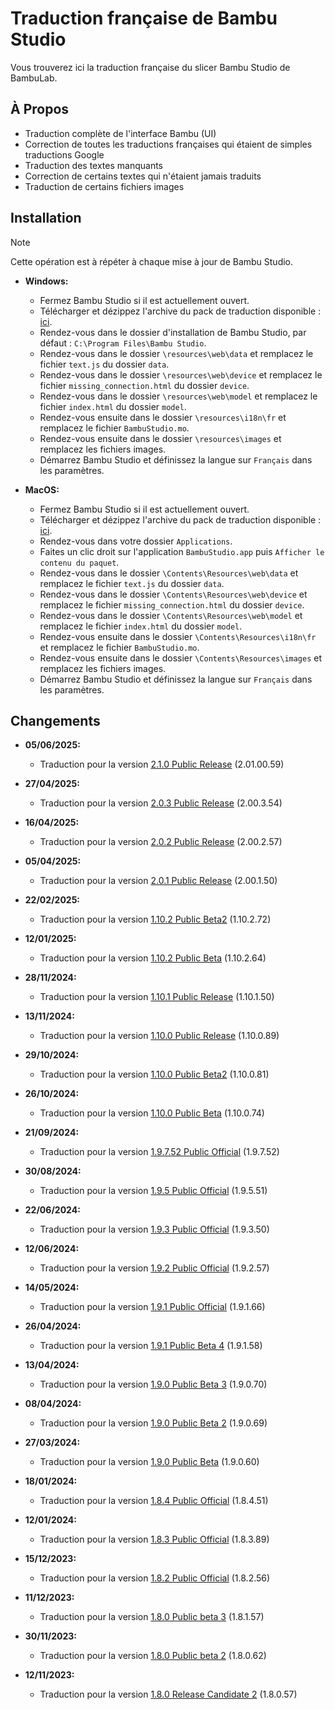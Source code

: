 # Traduction française de Bambu Studio
Vous trouverez ici la traduction française du slicer Bambu Studio de BambuLab.

## À Propos

- Traduction complète de l'interface Bambu (UI)
- Correction de toutes les traductions françaises qui étaient de simples traductions Google
- Traduction des textes manquants
- Correction de certains textes qui n'étaient jamais traduits
- Traduction de certains fichiers images

## Installation

> [!NOTE]
> Cette opération est à répéter à chaque mise à jour de Bambu Studio.

- **Windows:**
  - Fermez Bambu Studio si il est actuellement ouvert.
  - Télécharger et dézippez l'archive du pack de traduction disponible : [ici](https://github.com/Guilouz/Traduction-FR-BambuStudio/archive/refs/heads/main.zip).
  - Rendez-vous dans le dossier d'installation de Bambu Studio, par défaut : `C:\Program Files\Bambu Studio`.
  - Rendez-vous dans le dossier `\resources\web\data` et remplacez le fichier `text.js` du dossier `data`.
  - Rendez-vous dans le dossier `\resources\web\device` et remplacez le fichier `missing_connection.html` du dossier `device`.
  - Rendez-vous dans le dossier `\resources\web\model` et remplacez le fichier `index.html` du dossier `model`.
  - Rendez-vous ensuite dans le dossier `\resources\i18n\fr` et remplacez le fichier `BambuStudio.mo`.
  - Rendez-vous ensuite dans le dossier `\resources\images` et remplacez les fichiers images.
  - Démarrez Bambu Studio et définissez la langue sur `Français` dans les paramètres.

- **MacOS:**
  - Fermez Bambu Studio si il est actuellement ouvert.
  - Télécharger et dézippez l'archive du pack de traduction disponible : [ici](https://github.com/Guilouz/Traduction-FR-BambuStudio/archive/refs/heads/main.zip).
  - Rendez-vous dans votre dossier `Applications`.
  - Faites un clic droit sur l'application `BambuStudio.app` puis `Afficher le contenu du paquet`.
  - Rendez-vous dans le dossier `\Contents\Resources\web\data` et remplacez le fichier `text.js` du dossier `data`.
  - Rendez-vous dans le dossier `\Contents\Resources\web\device` et remplacez le fichier `missing_connection.html` du dossier `device`.
  - Rendez-vous dans le dossier `\Contents\Resources\web\model` et remplacez le fichier `index.html` du dossier `model`.
  - Rendez-vous ensuite dans le dossier `\Contents\Resources\i18n\fr` et remplacez le fichier `BambuStudio.mo`.
  - Rendez-vous ensuite dans le dossier `\Contents\Resources\images` et remplacez les fichiers images.
  - Démarrez Bambu Studio et définissez la langue sur `Français` dans les paramètres.

## Changements

- **05/06/2025:**
  - Traduction pour la version [2.1.0 Public Release](https://github.com/bambulab/BambuStudio/releases/tag/v02.01.00.59) (2.01.00.59)

- **27/04/2025:**
  - Traduction pour la version [2.0.3 Public Release](https://github.com/bambulab/BambuStudio/releases/tag/V02.00.03.54) (2.00.3.54)

- **16/04/2025:**
  - Traduction pour la version [2.0.2 Public Release](https://github.com/bambulab/BambuStudio/releases/tag/v02.00.02.57) (2.00.2.57)

- **05/04/2025:**
  - Traduction pour la version [2.0.1 Public Release](https://github.com/bambulab/BambuStudio/releases/tag/v02.00.01.50) (2.00.1.50)

- **22/02/2025:**
  - Traduction pour la version [1.10.2 Public Beta2](https://github.com/bambulab/BambuStudio/releases/tag/v01.10.02.72) (1.10.2.72)

- **12/01/2025:**
  - Traduction pour la version [1.10.2 Public Beta](https://github.com/bambulab/BambuStudio/releases/tag/v01.10.02.64) (1.10.2.64)

- **28/11/2024:**
  - Traduction pour la version [1.10.1 Public Release](https://github.com/bambulab/BambuStudio/releases/tag/v01.10.01.50) (1.10.1.50)

- **13/11/2024:**
  - Traduction pour la version [1.10.0 Public Release](https://github.com/bambulab/BambuStudio/releases/tag/v01.10.00.89) (1.10.0.89)

- **29/10/2024:**
  - Traduction pour la version [1.10.0 Public Beta2](https://github.com/bambulab/BambuStudio/releases/tag/v01.10.00.81) (1.10.0.81)

- **26/10/2024:**
  - Traduction pour la version [1.10.0 Public Beta](https://github.com/bambulab/BambuStudio/releases/tag/v01.10.00.74) (1.10.0.74)

- **21/09/2024:**
  - Traduction pour la version [1.9.7.52 Public Official](https://github.com/bambulab/BambuStudio/releases/tag/v01.09.07.52) (1.9.7.52)

- **30/08/2024:**
  - Traduction pour la version [1.9.5 Public Official](https://github.com/bambulab/BambuStudio/releases/tag/v01.09.05.51) (1.9.5.51)

- **22/06/2024:**
  - Traduction pour la version [1.9.3 Public Official](https://github.com/bambulab/BambuStudio/releases/tag/v01.09.03.50) (1.9.3.50)

- **12/06/2024:**
  - Traduction pour la version [1.9.2 Public Official](https://github.com/bambulab/BambuStudio/releases/tag/v01.09.02.57) (1.9.2.57)

- **14/05/2024:**
  - Traduction pour la version [1.9.1 Public Official](https://github.com/bambulab/BambuStudio/releases/tag/v01.09.01.66) (1.9.1.66)

- **26/04/2024:**
  - Traduction pour la version [1.9.1 Public Beta 4](https://github.com/bambulab/BambuStudio/releases/tag/v01.09.01.58) (1.9.1.58)

- **13/04/2024:**
  - Traduction pour la version [1.9.0 Public Beta 3](https://github.com/bambulab/BambuStudio/releases/tag/v01.09.00.70) (1.9.0.70)

- **08/04/2024:**
  - Traduction pour la version [1.9.0 Public Beta 2](https://github.com/bambulab/BambuStudio/releases/tag/v01.09.00.69) (1.9.0.69)

- **27/03/2024:**
  - Traduction pour la version [1.9.0 Public Beta](https://github.com/bambulab/BambuStudio/releases/tag/v01.09.00.60) (1.9.0.60)

- **18/01/2024:**
  - Traduction pour la version [1.8.4 Public Official](https://github.com/bambulab/BambuStudio/releases/tag/v01.08.04.51) (1.8.4.51)

- **12/01/2024:**
  - Traduction pour la version [1.8.3 Public Official](https://github.com/bambulab/BambuStudio/releases/tag/v01.08.03.89) (1.8.3.89)

- **15/12/2023:**
  - Traduction pour la version [1.8.2 Public Official](https://github.com/bambulab/BambuStudio/releases/tag/v01.08.02.56) (1.8.2.56)

- **11/12/2023:**
  - Traduction pour la version [1.8.0 Public beta 3](https://github.com/bambulab/BambuStudio/releases/tag/v01.08.01.57) (1.8.1.57)

- **30/11/2023:**
  - Traduction pour la version [1.8.0 Public beta 2](https://github.com/bambulab/BambuStudio/releases/tag/v01.08.00.62) (1.8.0.62)

- **12/11/2023:**
  - Traduction pour la version [1.8.0 Release Candidate 2](https://github.com/bambulab/BambuStudio/releases/tag/v01.08.00.57) (1.8.0.57)
